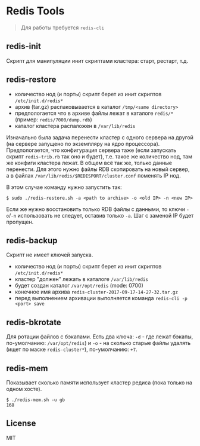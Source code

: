 # Redis Tools

> Для работы требуется `redis-cli`

## redis-init

Скрипт для манипуляции инит скриптами кластера: старт, рестарт, т.д.

## redis-restore

- количество нод (и порты) скрипт берет из инит скриптов `/etc/init.d/redis*`
- архив (tar.gz) распаковывается в каталог `/tmp/<same directory>`
- предпологается что в архиве файлы лежат в каталоге `redis/*` (пример: `redis/7000/dump.rdb`)
- каталог кластера распаложен в `/var/lib/redis`

Изначально была задача перенести кластер с одного сервера на другой (на сервере запущено по экземпляру на ядро процессора). Предпологается, что конфигурация сервера таже (если запускать скрипт `redis-trib.rb` так оно и будет), т.е. такое же количество нод, там же конфиги кластера лежат. В общем всё так же, только данные перенести. Для этого нужно файлы RDB скопировать на новый сервер, а в файлах `/var/lib/redis/$REDISPORT/cluster.conf` поменять IP нод.

В этом случае команду нужно запустить так:

```shell
$ sudo ./redis-restore.sh -a <path to archive> -o <old IP> -n <new IP>
```

Если же нужно восстановить только RDB файлы с данными, то ключи `-o`/`-n` использовать не следует, оставив только `-a`. Шаг с заменой IP будет пропущен.

## redis-backup

Скрипт не имеет ключей запуска.

- количество нод (и порты) скрипт берет из инит скриптов `/etc/init.d/redis*`
- кластер "должен" лежать в каталоге `/var/lib/redis`
- будет создан каталог `/var/opt/redis` (mode: 0700)
- конечное имя архива `redis-cluster-2017-09-17-14-27-32.tar.gz`
- перед выполнением архивации выполняется команда `redis-cli -p <port> save`

## redis-bkrotate

Для ротации файлов с бэкапами. Есть два ключа: `-d` - где лежат бэкапы, по-умолчанию: `/var/opt/redis`) и `-o` - на сколько старые файлы удалять (ищет по маске `redis-cluster*`), по-умолчанию: `+7`.

## redis-mem

Показывает сколько памяти использует кластер редиса (пока только на одном хосте).

```shell
$ ./redis-mem.sh -u gb
168
```

## License

MIT
